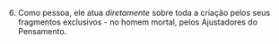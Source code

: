 6. Como pessoa, ele atua *diretamente* sobre toda a criação pelos seus fragmentos exclusivos - no homem mortal, pelos Ajustadores do Pensamento.